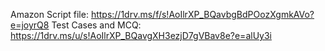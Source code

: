 Amazon Script file: https://1drv.ms/f/s!AoIlrXP_BQavbgBdPOozXgmkAVo?e=joyrQ8
Test Cases and MCQ: https://1drv.ms/u/s!AoIlrXP_BQavgXH3ezjD7gVBav8e?e=alUy3i

